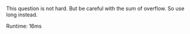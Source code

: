 This question is not hard. But be careful with the sum of overflow. So use long instead.

Runtime: 16ms
